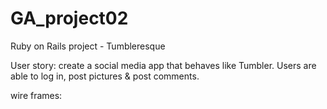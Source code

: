 # GA_project02
Ruby on Rails project - Tumbleresque

User story: create a social media app that behaves like Tumbler.
Users are able to log in, post pictures & post comments.

wire frames:
